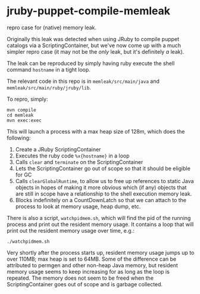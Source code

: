 jruby-puppet-compile-memleak
============================

repro case for (native) memory leak.

Originally this leak was detected when using JRuby to compile puppet
catalogs via a ScriptingContainer, but we've now come up with a much
simpler repro case (it may not be the *only* leak, but it's definitely
*a* leak).

The leak can be reproduced by simply having ruby execute the shell
command `hostname` in a tight loop.

The relevant code in this repo is in `memleak/src/main/java` and `memleak/src/main/ruby/jruby/lib`.

To repro, simply:

    mvn compile
    cd memleak
    mvn exec:exec

This will launch a process with a max heap size of 128m, which does the following:

1. Create a JRuby ScriptingContainer
2. Executes the ruby code `%x{hostname}` in a loop
3. Calls `clear` and `terminate` on the ScriptingContainer
4. Lets the ScriptingContainer go out of scope so that it should be eligible for GC
5. Calls `clearGlobalRuntime`, to allow us to free up references to static Java objects in hopes of making it more obvious which (if any) objects that are still in scope have a relationship to the shell execution memory leak.
6. Blocks indefinitely on a CountDownLatch so that we can attach to the process to look at memory usage, heap dump, etc.

There is also a script, `watchpidmem.sh`, which will find the pid of the running process and print out the resident memory usage.  It contains a loop that will print out the resident memory usage over time, e.g.: 

    ./watchpidmem.sh

Very shortly after the process starts up, resident memory usage jumps up to over 110MB; max heap is set to 64MB.  Some of the difference can be attributed to permgen and other non-heap Java memory, but resident memory usage seems to keep increasing for as long as the loop is repeated.  The memory does not seem to be freed when the ScriptingContainer goes out of scope and is garbage collected.

